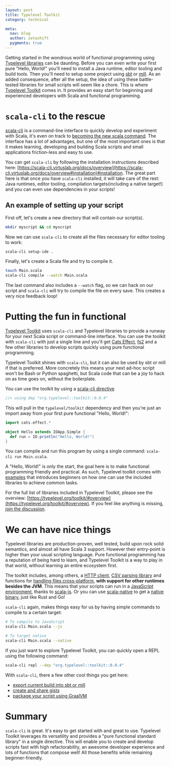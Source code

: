 ```yaml
---
layout: post
title: Typelevel Toolkit
category: technical

meta:
  nav: blog
  author: zetashift
  pygments: true
---
```


Getting started in the wondrous world of functional programming using [Typelevel libraries](https://typelevel.org/projects) can be daunting. Before you can even write your first pure "Hello, World!" you'll need to install a Java runtime, editor tooling and build tools. Then you'll need to setup some project using [sbt]() or [mill](). As an added consequence, after all the setup, the idea of using these battle-tested libraries for small scripts will seem like a chore. This is where [Typelevel Toolkit](https://typelevel.org/toolkit/) comes in. It provides an easy start for beginning and experienced developers with Scala and functional programming.

# `scala-cli` to the rescue

[scala-cli](https://scala-cli.virtuslab.org/) is a command-line interface to quickly develop and experiment with Scala, it's even on track to [becoming the new scala command](https://docs.scala-lang.org/sips/scala-cli.html). The interface has a lot of advantages, but one of the most important ones is that it makes learning, developing and building Scala scripts and small applications friction-less and easy to use.

You can get `scala-cli` by following the installation instructions described here: [https://scala-cli.virtuslab.org/docs/overview](https://scala-cli.virtuslab.org/docs/overview#installation)#installation. The great part here is that once you have `scala-cli` installed, it will take care of the rest: Java runtimes, editor tooling, compilation targets(including a native target!) and you can even use dependencies in your scripts!

## An example of setting up your script

First off, let's create a new directory that will contain our script(s).

```sh
mkdir myscript && cd myscript
```

Now we can use `scala-cli` to create all the files necessary for editor tooling to work:

```sh
scala-cli setup-ide .
```

Finally, let's create a Scala file and try to compile it.

```sh
touch Main.scala
scala-cli compile --watch Main.scala
```


The last command also includes a `--watch` flag, so we can hack on our script and `scala-cli` will try to compile the file on every save.
This creates a very nice feedback loop!

# Putting the fun in functional

[Typelevel Toolkit](https://typelevel.org/toolkit/) uses `scala-cli` and Typelevel libraries to provide a runway for your next Scala script or command-line interface. You can use the toolkit with `scala-cli` with just a single line and you'll get [Cats Effect](https://typelevel.org/cats-effect/), [fs2](https://fs2.io) and a few other libraries to develop scripts quickly using pure functional programming. 

Typelevel Toolkit shines with `scala-cli`, but it can also be used by sbt or mill if that is preferred.
More concretely this means your next ad-hoc script won't be Bash or Python spaghetti, but Scala code that can be a joy to hack on as time goes on, without the boilerplate.

You can use the toolkit by using a
[scala-cli directive](https://scala-cli.virtuslab.org/docs/guides/using-directives)

```scala
//> using dep "org.typelevel::toolkit::0.0.4"
```

This will pull in the `typelevel/toolkit` dependency and then you're just an import away from your first pure functional "Hello, World!":

```scala
import cats.effect.*

object Hello extends IOApp.Simple {
  def run = IO.println("Hello, World!")
}
```

You can compile and run this program by using a single command: `scala-cli run Main.scala`.


A "Hello, World!" is only the start, the goal here is to make functional programming friendly and practical. As such, Typelevel toolkit comes with [examples](https://typelevel.org/toolkit/examples.html) that introduces beginners on how one can use the included libraries to achieve common tasks.


For the full list of libraries included in Typelevel Toolkit, please see the overview: [https://typelevel.org/toolkit/#overview](https://typelevel.org/toolkit/#overview). If you feel like anything is missing, [join the discussion](https://github.com/typelevel/toolkit/issues/1).

# We can have nice things

Typelevel libraries are production-proven, well tested, build upon rock solid semantics, and almost all have Scala 3 support.
However their entry-point is higher than your usual scripting language. Pure functional programming has a reputation of being hard to learn, and Typelevel Toolkit is a way to play in that world, without learning an entire ecosystem first.

The toolkit includes, among others, a [HTTP client](https://http4s.org/), [CSV parsing library](https://fs2-data.gnieh.org/documentation/csv/) and functions for [handling files cross-platform](https://fs2.io/#/io), **with support for other runtimes besides the JVM**. This means that your scripts can run in a [JavaScript environment](https://scala-cli.virtuslab.org/docs/guides/scala-js), thanks to [scala-js](https://www.scala-js.org/). Or you can use [scala-native](https://github.com/scala-native/scala-native) to get a [native binary](https://scala-cli.virtuslab.org/docs/guides/scala-native), just like Rust and Go!

`scala-cli` again, makes things easy for us by having simple commands to compile to a certain target:

```sh
# To compile to JavaScript
scala-cli Main.scala --js  

# To target native
scala-cli Main.scala --native
```

If you just want to explore Typelevel Toolkit, you can quickly open a REPL using the following command:

```sh
scala-cli repl --dep "org.typelevel::toolkit::0.0.4"
```

With `scala-cli`, there a few other cool things you get here:
- [export current build into sbt or mill](https://scala-cli.virtuslab.org/docs/guides/sbt-mill)
- [create and share gists](https://scala-cli.virtuslab.org/docs/cookbooks/gists)
- [package your script using GraalVM](https://scala-cli.virtuslab.org/docs/cookbooks/native-images)

# Summary

`scala-cli` is great. It's easy to get started with and great to use. Typelevel Toolkit leverages its versatility and provides a "pure functional standard library" in a single directive. This will enable you to create and develop scripts fast with high refactorability, an awesome developer experience and lots of functions that compose well! All those benefits while remaining beginner-friendly.